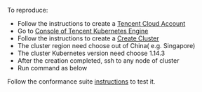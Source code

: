 To reproduce:
- Follow the instructions to create a [Tencent Cloud Account](https://cloud.tencent.com/register)
- Go to  [Console of Tencent Kubernetes Engine ](https://console.qcloud.com/tke/cluster) 
- Follow the instructions to create a [Create Cluster](https://cloud.tencent.com/document/product/457/9091?lang=en)
- The cluster region need choose out of China( e.g. Singapore)
- The cluster Kubernetes version need choose 1.14.3
- After the creation completed, ssh to any node of cluster
- Run command as below

Follow the conformance suite [instructions](https://github.com/cncf/k8s-conformance/blob/master/instructions.md#running) to test it.